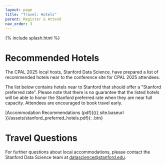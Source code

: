 ```yaml
---
layout: page
title: "Travel: Hotels"
parent: Register & Attend
nav_order: 3
---
```


{% include splash.html %}

# Recommended Hotels

The CPAL 2025 local hosts, Stanford Data Science, have prepared a list of
recommended hotels near to the conference site for CPAL 2025 attendees.

The list below contains hotels near to Stanford that should offer a "Stanford
preferred rate". Please note that there is no guarantee that the listed hotels
will be able to honor the Stanford preferred rate when they are near full
capacity. Attendees are encouraged to book travel early.

<span class="fs-6">
[Accommodation Recommendations (pdf)]({{ site.baseurl }}/assets/stanford_preferred_hotels.pdf){: .btn}
</span>

# Travel Questions

For further questions about local accommodations, please contact the Stanford
Data Science team at
[datascience@stanford.edu](mailto:datascience@stanford.edu).

